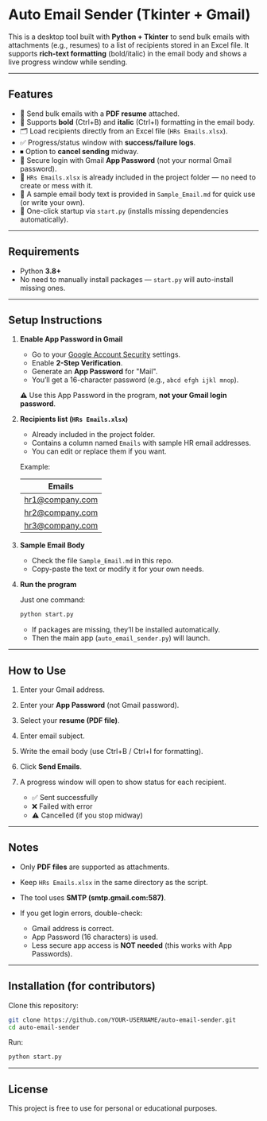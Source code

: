 # Auto Email Sender (Tkinter + Gmail)

This is a desktop tool built with **Python + Tkinter** to send bulk emails with attachments (e.g., resumes) to a list of recipients stored in an Excel file.
It supports **rich-text formatting** (bold/italic) in the email body and shows a live progress window while sending.

---

## Features

* 📄 Send bulk emails with a **PDF resume** attached.
* 📝 Supports **bold** (Ctrl+B) and **italic** (Ctrl+I) formatting in the email body.
* 🗂 Load recipients directly from an Excel file (`HRs Emails.xlsx`).
* ✅ Progress/status window with **success/failure logs**.
* ⏹ Option to **cancel sending** midway.
* 🔑 Secure login with Gmail **App Password** (not your normal Gmail password).
* 📌 `HRs Emails.xlsx` is already included in the project folder — no need to create or mess with it.
* 📨 A sample email body text is provided in `Sample_Email.md` for quick use (or write your own).
* 🚀 One-click startup via `start.py` (installs missing dependencies automatically).

---

## Requirements

* Python **3.8+**
* No need to manually install packages — `start.py` will auto-install missing ones.

---

## Setup Instructions

1. **Enable App Password in Gmail**

   * Go to your [Google Account Security](https://myaccount.google.com/security) settings.
   * Enable **2-Step Verification**.
   * Generate an **App Password** for "Mail".
   * You’ll get a 16-character password (e.g., `abcd efgh ijkl mnop`).

   ⚠️ Use this App Password in the program, **not your Gmail login password**.

2. **Recipients list (`HRs Emails.xlsx`)**

   * Already included in the project folder.
   * Contains a column named `Emails` with sample HR email addresses.
   * You can edit or replace them if you want.

   Example:

   | Emails                                    |
   | ----------------------------------------- |
   | [hr1@company.com](mailto:hr1@company.com) |
   | [hr2@company.com](mailto:hr2@company.com) |
   | [hr3@company.com](mailto:hr3@company.com) |

3. **Sample Email Body**

   * Check the file `Sample_Email.md` in this repo.
   * Copy-paste the text or modify it for your own needs.

4. **Run the program**

   Just one command:

   ```bash
   python start.py
   ```

   * If packages are missing, they’ll be installed automatically.
   * Then the main app (`auto_email_sender.py`) will launch.

---

## How to Use

1. Enter your Gmail address.
2. Enter your **App Password** (not Gmail password).
3. Select your **resume (PDF file)**.
4. Enter email subject.
5. Write the email body (use Ctrl+B / Ctrl+I for formatting).
6. Click **Send Emails**.
7. A progress window will open to show status for each recipient.

   * ✅ Sent successfully
   * ❌ Failed with error
   * ⚠ Cancelled (if you stop midway)

---

## Notes

* Only **PDF files** are supported as attachments.
* Keep `HRs Emails.xlsx` in the same directory as the script.
* The tool uses **SMTP (smtp.gmail.com:587)**.
* If you get login errors, double-check:

  * Gmail address is correct.
  * App Password (16 characters) is used.
  * Less secure app access is **NOT needed** (this works with App Passwords).

---

## Installation (for contributors)

Clone this repository:

```bash
git clone https://github.com/YOUR-USERNAME/auto-email-sender.git
cd auto-email-sender
```

Run:

```bash
python start.py
```

---

## License

This project is free to use for personal or educational purposes.
